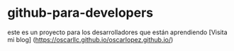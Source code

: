 # github-para-developers
este es un proyecto para los desarrolladores que están aprendiendo
[Visita mi blog] (https://oscarllc.github.io/oscarlopez.github.io/)
